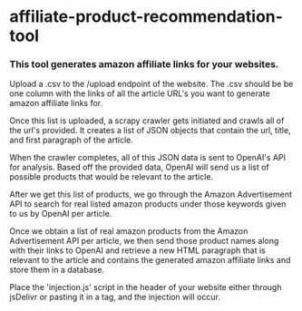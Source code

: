 # affiliate-product-recommendation-tool

<h3>This tool generates amazon affiliate links for your websites.</h3>
<p>Upload a .csv to the /upload endpoint of the website. The .csv should be be one column with the links of all the article URL's you want to generate amazon affiliate links for.</p>
<p>Once this list is uploaded, a scrapy crawler gets initiated and crawls all of the url's provided. It creates a list of JSON objects that contain the url, title, and first paragraph of the article.</p>
<p>When the crawler completes, all of this JSON data is sent to OpenAI's API for analysis. Based off the provided data, OpenAI will send us a list of possible products that would be relevant to the article.</p>
<p>After we get this list of products, we go through the Amazon Advertisement API to search for real listed amazon products under those keywords given to us by OpenAI per article.</p>
<p>Once we obtain a list of real amazon products from the Amazon Advertisement API per article, we then send those product names along with their links to OpenAI and retrieve a new HTML paragraph that is relevant to the article and contains the generated amazon affiliate links and store them in a database.</p>
<p>Place the 'injection.js' script in the header of your website either through jsDelivr or pasting it in a <script></script> tag, and the injection will occur.</p>
